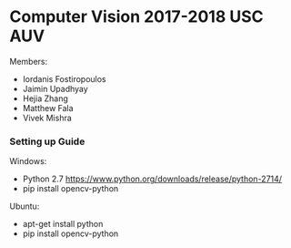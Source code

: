 # Computer Vision 2017-2018 USC AUV

 Members:
 * Iordanis Fostiropoulos
 * Jaimin Upadhyay
 * Hejia Zhang
 * Matthew Fala
 * Vivek Mishra

### Setting up Guide

Windows:
 * Python 2.7 https://www.python.org/downloads/release/python-2714/
 * pip install opencv-python
 
Ubuntu:
 * apt-get install python
 * pip install opencv-python
 

